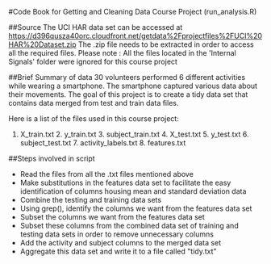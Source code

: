 #Code Book for Getting and Cleaning Data Course Project (run_analysis.R)

##Source
The UCI HAR data set can be accessed at https://d396qusza40orc.cloudfront.net/getdata%2Fprojectfiles%2FUCI%20HAR%20Dataset.zip 
The .zip file needs to be extracted in order to access all the required files.
Please note : All the files located in the 'Internal Signals' folder were ignored for this course project

##Brief Summary of data
30 volunteers performed 6 different activities while wearing a smartphone. The smartphone captured various data about their movements. The goal of this project is to create a tidy data set that contains data merged from test and train data files.

Here is a list of the files used in this course project:
1. X_train.txt 2. y_train.txt 3. subject_train.txt 4. X_test.txt 5. y_test.txt 6. subject_test.txt 7. activity_labels.txt 8. features.txt

##Steps involved in script
* Read the files from all the .txt files mentioned above
* Make substitutions in the features data set to facilitate the easy identification of columns housing mean and standard deviation data
* Combine the testing and training data sets
* Using grep(), identify the columns we want from the features data set
* Subset the columns we want from the features data set
* Subset these columns from the combined data set of training and testing data sets in order to remove unnecessary columns
* Add the activity and subject columns to the merged data set
* Aggregate this data set and write it to a file called "tidy.txt"
